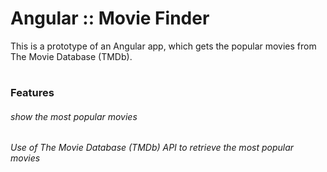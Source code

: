 # Angular :: Movie Finder
This is a prototype of an Angular app, which gets the popular movies from The Movie Database (TMDb).
#
### Features
###### show the most popular movies
###### Use of The Movie Database (TMDb) API to retrieve the most popular movies
